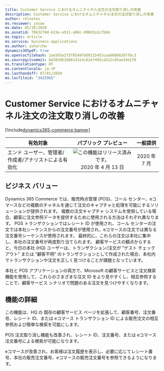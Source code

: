 ```yaml
---
title: Customer Service におけるオムニチャネル注文の注文取り消しの改善
description: Customer Service におけるオムニチャネル注文の注文取り消しの改善
author: relnotes
ms.reviewer: josaw
ms.date: 05/26/2020
ms.assetid: 7863278d-615e-e911-a96c-000d3a1c7bbb
ms.topic: article
ms.service: business-applications
ms.author: asharchw
dynamics365pdf: true
ms.openlocfilehash: 1ae593e275f8549f8d9115453caa66880207f6c3
ms.sourcegitcommit: b4383db1666141e3c62ef493ca522cd5ae34e1f0
ms.translationtype: HT
ms.contentlocale: ja-JP
ms.lasthandoff: 07/01/2020
ms.locfileid: "3415965"
---
```

# <a name="improved-order-recall-for-omnichannel-orders-in-customer-service"></a>Customer Service におけるオムニチャネル注文の注文取り消しの改善
[!include[dynamics365-commerce banner](../includes/dynamics365-commerce.md)]

| 有効対象    |  パブリック プレビュー | 一般提供 | 
| ---------- | :----------: |:----------: |
|エンド ユーザー、管理者/作成者/アナリストによる有効化|![この機能はリリース済みです。](/dynamics365-release-plan/media/green-checkmark.png "この機能はリリース済みです。") 2020 年 4 月 13 日| 2020 年 7 月|


## <a name="business-value"></a>ビジネス バリュー
<!-- bv start -->
Dynamics 365 Commerce では、販売時点管理 (POS)、コール センター、eコマースなどの複数のチャネルを通じて注文のキャプチャと処理を可能にするソリューションが提供されます。 複数の注文キャプチャ システムを使用している場合、顧客に注文参照データを提供するために使用される方法はそれぞれ異なります。 POS トランザクションではレシート ID が使用され、コール センターの注文では本社シーケンスからの注文番号が使用され、eコマースの注文では異なる注文番号シーケンスが使用されます。 最終的に、これらの注文は本社に集中し、本社の注文番号が再度割り当てられます。 顧客サービスの観点からすると、今日の本社 (HQ) ユーザーは、トランザクション/注文が "ゲスト チェックアウト" または "顧客不明" のトランザクションとして作成された場合、本社内でトランザクションや注文を正しく見つけることが課題となっています。 

本社と POS アプリケーションの両方で、Microsoft の顧客サービスと注文検索機能を使用して、これらのさまざまな注文 ID をより見やすくし、相互参照することで、顧客サービス シナリオで問題のある注文を見つけやすくなります。
<!-- bv end -->



## <a name="feature-details"></a>機能の詳細
<!--feature detail start -->
この機能は、HQ の 既存の顧客サービス ページを拡張して、顧客番号、注文番号、レシート ID、または eコマース トランザクション ID による販売注文の相互参照および簡単な検索を可能にします。

POS 注文取り消し機能も改善され、レシート ID、注文番号、または eコマース注文番号による検索が可能になります。

eコマースが改善され、お客様は注文履歴を表示し、必要に応じてレシート番号、本社の販売注文番号、eコマースの販売注文番号を参照できるようになります。
<!--feature detail end -->









